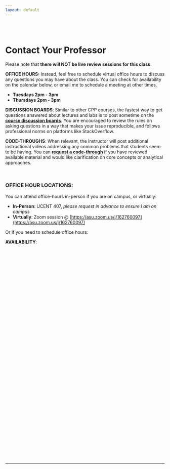 ```yaml
---
layout: default
---
```


<div class = "uk-container uk-container-small">
  
<br><br>


# Contact Your Professor

Please note that **there will NOT be live review sessions for this class**.  

**OFFICE HOURS:** Instead, feel free to schedule virtual office hours to discuss any questions you may have about the class. You can check for availability on the calendar below, or email me to schedule a meeting at other times. 

* **Tuesdays 2pm - 3pm** 
* **Thursdays 2pm - 3pm** 

**DISCUSSION BOARDS**: Similar to other CPP courses, the fastest way to get questions answered about lectures and labs is to post sometime on the [**course discussion boards**](https://ds4ps.org/cpp-529-master/help/). You are encouraged to review the rules on asking questions in a way that makes your issue reproducible, and follows professional norms on platforms like StackOverflow. 

**CODE-THROUGHS**: When relevant, the instructor will post additional instructional videos addressing any common problems that students seem to be having. You can [**request a code-through**](https://github.com/DS4PS/cpp-529-master/issues/1) if you have reviewed available material and would like clarification on core concepts or analytical approaches. 

<br>


### OFFICE HOUR LOCATIONS: 

You can attend office-hours in-person if you are on campus, or virtually:

* **In-Person**: UCENT 407, *please request in advance to ensure I am on campus*  
* **Virtually**: Zoom session @ [https://asu.zoom.us/j/162760097](https://asu.zoom.us/j/162760097)      

Or if you need to schedule office hours:

**AVAILABILITY**: 

<!-- Calendly inline widget begin -->
<div class="calendly-inline-widget" data-url="https://calendly.com/tonyjames-1/15min?hide_event_type_details=1" style="min-width:320px;height:630px;"></div>
<script type="text/javascript" src="https://assets.calendly.com/assets/external/widget.js"></script>
<!-- Calendly inline widget end -->




<br>
<br>

-----

<br>
<br>
<br>
<br>


</div>

<style>
  i{ color: black }
</style>
